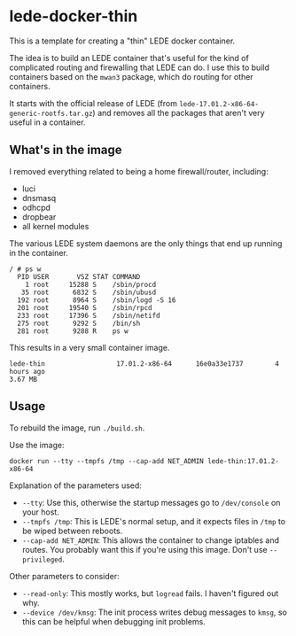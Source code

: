 # lede-docker-thin

This is a template for creating a "thin" LEDE docker container.

The idea is to build an LEDE container that's useful for the kind of
complicated routing and firewalling that LEDE can do. I use this to build
containers based on the `mwan3` package, which do routing for other containers.

It starts with the official release of LEDE (from
`lede-17.01.2-x86-64-generic-rootfs.tar.gz`) and removes all the packages that
aren't very useful in a container.

## What's in the image

I removed everything related to being a home firewall/router, including:

* luci
* dnsmasq
* odhcpd
* dropbear
* all kernel modules

The various LEDE system daemons are the only things that end up running in
the container.

```
/ # ps w
  PID USER       VSZ STAT COMMAND
    1 root     15288 S    /sbin/procd
   35 root      6832 S    /sbin/ubusd
  192 root      8964 S    /sbin/logd -S 16
  201 root     19540 S    /sbin/rpcd
  233 root     17396 S    /sbin/netifd
  275 root      9292 S    /bin/sh
  281 root      9288 R    ps w
```

This results in a very small container image.

```
lede-thin                  17.01.2-x86-64      16e0a33e1737        4 hours ago
3.67 MB
```

## Usage

To rebuild the image, run `./build.sh`.

Use the image:

```
docker run --tty --tmpfs /tmp --cap-add NET_ADMIN lede-thin:17.01.2-x86-64
```

Explanation of the parameters used:

* `--tty`: Use this, otherwise the startup messages go to `/dev/console` on
  your host.
* `--tmpfs /tmp`: This is LEDE's normal setup, and it expects files in
  `/tmp` to be wiped between reboots.
* `--cap-add NET_ADMIN`: This allows the container to change iptables and
  routes. You probably want this if you're using this image. Don't use
  `--privileged`.

Other parameters to consider:

* `--read-only`: This mostly works, but `logread` fails. I haven't figured out
  why.
* `--device /dev/kmsg`: The init process writes debug messages to `kmsg`, so
  this can be helpful when debugging init problems.
